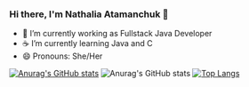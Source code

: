 ### Hi there, I'm Nathalia Atamanchuk 👋

- 🌱 I’m currently working as Fullstack Java Developer
- ☕ I’m currently learning Java and C
- 😄 Pronouns: She/Her

[![Anurag's GitHub stats](https://github-readme-stats.vercel.app/api?username=nathaliaatamanchuk)](https://github.com/nathaliaatamanchuk/github-readme-stats)
![Anurag's GitHub stats](https://github-readme-stats.vercel.app/api?username=anuraghazra&show_icons=true&theme=radical)
[![Top Langs](https://github-readme-stats.vercel.app/api/top-langs/?username=nathaliaatamanchuk)](https://github.com/nathaliaatamanchuk/github-readme-stats)
